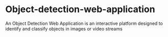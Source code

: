 # Object-detection-web-application
 An Object Detection Web Application is an interactive platform designed to identify and classify objects in images or video streams
